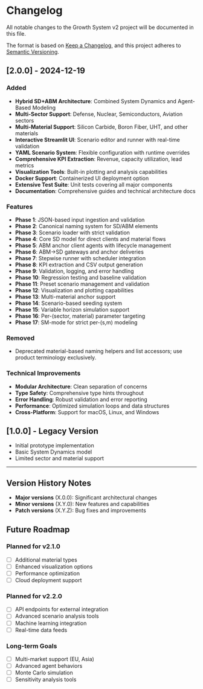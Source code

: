 # Changelog

All notable changes to the Growth System v2 project will be documented in this file.

The format is based on [Keep a Changelog](https://keepachangelog.com/en/1.0.0/),
and this project adheres to [Semantic Versioning](https://semver.org/spec/v2.0.0.html).

## [2.0.0] - 2024-12-19

### Added
- **Hybrid SD+ABM Architecture**: Combined System Dynamics and Agent-Based Modeling
- **Multi-Sector Support**: Defense, Nuclear, Semiconductors, Aviation sectors
- **Multi-Material Support**: Silicon Carbide, Boron Fiber, UHT, and other materials
- **Interactive Streamlit UI**: Scenario editor and runner with real-time validation
- **YAML Scenario System**: Flexible configuration with runtime overrides
- **Comprehensive KPI Extraction**: Revenue, capacity utilization, lead metrics
- **Visualization Tools**: Built-in plotting and analysis capabilities
- **Docker Support**: Containerized UI deployment option
- **Extensive Test Suite**: Unit tests covering all major components
- **Documentation**: Comprehensive guides and technical architecture docs

### Features
- **Phase 1**: JSON-based input ingestion and validation
- **Phase 2**: Canonical naming system for SD/ABM elements
- **Phase 3**: Scenario loader with strict validation
- **Phase 4**: Core SD model for direct clients and material flows
- **Phase 5**: ABM anchor client agents with lifecycle management
- **Phase 6**: ABM→SD gateways and anchor deliveries
- **Phase 7**: Stepwise runner with scheduler integration
- **Phase 8**: KPI extraction and CSV output generation
- **Phase 9**: Validation, logging, and error handling
- **Phase 10**: Regression testing and baseline validation
- **Phase 11**: Preset scenario management and validation
- **Phase 12**: Visualization and plotting capabilities
- **Phase 13**: Multi-material anchor support
- **Phase 14**: Scenario-based seeding system
- **Phase 15**: Variable horizon simulation support
- **Phase 16**: Per-(sector, material) parameter targeting
- **Phase 17**: SM-mode for strict per-(s,m) modeling

### Removed
- Deprecated material-based naming helpers and list accessors; use product terminology exclusively.

### Technical Improvements
- **Modular Architecture**: Clean separation of concerns
- **Type Safety**: Comprehensive type hints throughout
- **Error Handling**: Robust validation and error reporting
- **Performance**: Optimized simulation loops and data structures
- **Cross-Platform**: Support for macOS, Linux, and Windows

## [1.0.0] - Legacy Version

- Initial prototype implementation
- Basic System Dynamics model
- Limited sector and material support

---

## Version History Notes

- **Major versions** (X.0.0): Significant architectural changes
- **Minor versions** (X.Y.0): New features and capabilities
- **Patch versions** (X.Y.Z): Bug fixes and improvements

## Future Roadmap

### Planned for v2.1.0
- [ ] Additional material types
- [ ] Enhanced visualization options
- [ ] Performance optimization
- [ ] Cloud deployment support

### Planned for v2.2.0
- [ ] API endpoints for external integration
- [ ] Advanced scenario analysis tools
- [ ] Machine learning integration
- [ ] Real-time data feeds

### Long-term Goals
- [ ] Multi-market support (EU, Asia)
- [ ] Advanced agent behaviors
- [ ] Monte Carlo simulation
- [ ] Sensitivity analysis tools
